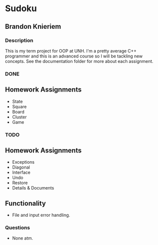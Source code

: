 # Sudoku
## Brandon Knieriem

### Description
This is my term project for OOP at UNH. I'm a pretty average C++ programmer and this is an advanced course so I will be tackling
new concepts. See the documentation folder for more about each assignment.

### DONE
## Homework Assignments
- State
- Square
- Board
- Cluster
- Game

### TODO

## Homework Assignments
- Exceptions
- Diagonal
- Interface
- Undo
- Restore
- Details & Documents

## Functionality
- File and input error handling.

### Questions
- None atm.
